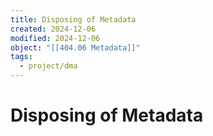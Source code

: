 ```yaml
---
title: Disposing of Metadata
created: 2024-12-06
modified: 2024-12-06
object: "[[404.06 Metadata]]"
tags:
  - project/dma
---
```

# Disposing of Metadata
